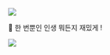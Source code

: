 <img src="https://capsule-render.vercel.app/api?type=waving&color=timeGradient&height=100&section=header&animation=twinkling" />

👻 한 번뿐인 인생 뭐든지 재밌게 !
 
<img src="https://capsule-render.vercel.app/api?type=waving&color=timeGradient&height=100&section=footer&animation=twinkling" />
